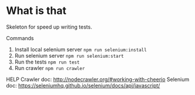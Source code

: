 # What is that

Skeleton for speed up writing tests.

Commands
1. Install local selenium server `npm run selenium:install`
2. Run selenium server `npm run selenium:start`
3. Run the tests `npm run test`
4. Run crawler `npm run crawler`


HELP
Crawler doc: <http://nodecrawler.org/#working-with-cheerio>
Selenium doc: <https://seleniumhq.github.io/selenium/docs/api/javascript/>
